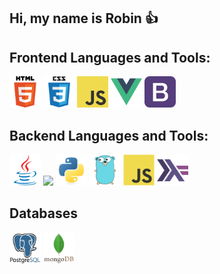 ## Hi, my name is Robin :+1:

## Frontend Languages and Tools:

<code><img height="50" src="https://raw.githubusercontent.com/github/explore/80688e429a7d4ef2fca1e82350fe8e3517d3494d/topics/html/html.png" /></code>
<code><img height="50" src="https://raw.githubusercontent.com/github/explore/80688e429a7d4ef2fca1e82350fe8e3517d3494d/topics/css/css.png" /></code>
<code><img height="50" src="https://raw.githubusercontent.com/github/explore/80688e429a7d4ef2fca1e82350fe8e3517d3494d/topics/javascript/javascript.png" /></code>
<code><img height="50" src="https://raw.githubusercontent.com/github/explore/80688e429a7d4ef2fca1e82350fe8e3517d3494d/topics/vue/vue.png" /></code>
<code><img height="50" src="https://raw.githubusercontent.com/github/explore/80688e429a7d4ef2fca1e82350fe8e3517d3494d/topics/bootstrap/bootstrap.png" /></code>

## Backend Languages and Tools:

<code><img height="50" src="https://raw.githubusercontent.com/devicons/devicon/master/icons/java/java-original.svg" /></code>
<code><img height="50" src="https://cdn.worldvectorlogo.com/logos/spring-3.svg" /></code>
<code><img height="50" src="https://raw.githubusercontent.com/devicons/devicon/master/icons/python/python-original.svg" /></code>
<code><img height="50" src="https://raw.githubusercontent.com/devicons/devicon/master/icons/go/go-original.svg" /></code>
<code><img height="50" src="https://raw.githubusercontent.com/devicons/devicon/master/icons/javascript/javascript-original.svg" /></code>
<code><img height="50" src="https://raw.githubusercontent.com/devicons/devicon/master/haskell/haskell-original.svg" /></code>

## Databases
<code><img height="50" src="https://raw.githubusercontent.com/devicons/devicon/master/icons/postgresql/postgresql-original-wordmark.svg" /></code>
<code><img height="50" src="https://raw.githubusercontent.com/devicons/devicon/master/icons/mongodb/mongodb-original-wordmark.svg" /></code>
